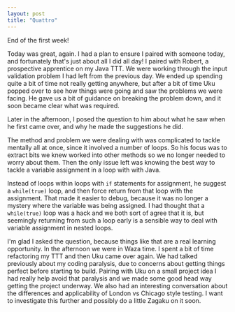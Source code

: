 ```yaml
---
layout: post
title: "Quattro"
---
```

End of the first week! 

Today was great, again. I had a plan to ensure I paired with someone today, and
fortunately that's just about all I did all day! I paired with Robert,
a prospective apprentice on my Java TTT. We were working through the input
validation problem I had left from the previous day.  We ended up spending
quite a bit of time not really getting anywhere, but after a bit of time Uku
popped over to see how things were going and saw the problems we were facing.
He gave us a bit of guidance on breaking the problem down, and it soon became
clear what was required.

Later in the afternoon, I posed the question to him about what he saw when he
first came over, and why he made the suggestions he did. 

The method and problem we were dealing with was complicated to tackle mentally
all at once, since it involved a number of loops. So his focus was to extract
bits we knew worked into other methods so we no longer needed to worry about
them.  Then the only issue left was knowing the best way to tackle a variable
assignment in a loop with with Java. 

Instead of loops within loops with `if` statements for assignment, he suggest
a `while(true)` loop, and then force return from that loop with the assignment.
That made it easier to debug, because it was no longer a mystery where the
variable was being assigned. I had thought that a `while(true)` loop was a hack
and we both sort of agree that it is, but seemingly returning from such a loop
early is a sensible way to deal with variable assignment in nested loops. 

I'm glad I asked the question, because things like that are a real learning
opportunity. In the afternoon we were in Waza time. I spent a bit of time
refactoring my TTT and then Uku came over again. We had talked previously about
my coding paralysis, due to concerns about getting things perfect before
starting to build. Pairing with Uku on a small project idea I had really help
avoid that paralysis and we made some good head way getting the project
underway. We also had an interesting conversation about the differences and
applicability of London vs Chicago style testing. I want to investigate this
further and possibly do a little Zagaku on it soon.  
